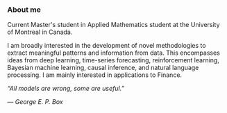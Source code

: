 ### About me

Current Master's student in Applied Mathematics student at the University of Montreal in Canada.

I am broadly interested in the development of novel methodologies to extract meaningful patterns and information from data. This encompasses ideas from deep learning, time-series forecasting, reinforcement learning, Bayesian machine learning, causal inference, and natural language processing. I am mainly interested in applications to Finance.

<em>“All models are wrong, some are useful.”<em>

— George E. P. Box
